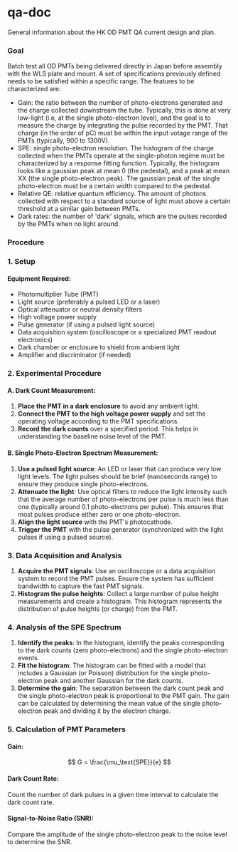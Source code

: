 # qa-doc

General information about the HK OD PMT QA current design and plan.

### Goal

Batch test all OD PMTs being delivered directly in Japan before assembly with the WLS plate and mount. 
A set of specifications previously defined needs to be satisfied within a specific range.
The features to be characterized are:
- Gain: the ratio between the number of photo-electrons generated and the charge collected downstream the tube. Typically, this is done at very low-light (i.e, at the single photo-electron level), and the goal is to measure the charge by integrating the pulse recorded by the PMT. That charge (in the order of pC) must be within the input votage range of the PMTs (typically, 900 to 1300V).
- SPE: single photo-electron resolution. The histogram of the charge collected when the PMTs operate at the single-photon regime must be characterized by a response fitting function. Typically, the histogram looks like a gaussian peak at mean 0 (the pedestal), and a peak at mean XX (the single photo-electron peak). The gaussian peak of the single photo-electron must be a certain width compared to the pedestal.
- Relative QE: relative quantum efficiency. The amount of photons collected with respect to a standard source of light must above a certain threshold at a similar gain between PMTs.
- Dark rates: the number of 'dark' signals, which are the pulses recorded by the PMTs when no light around.

### Procedure

### 1. Setup

#### Equipment Required:

- Photomultiplier Tube (PMT)
- Light source (preferably a pulsed LED or a laser)
- Optical attenuator or neutral density filters
- High voltage power supply
- Pulse generator (if using a pulsed light source)
- Data acquisition system (oscilloscope or a specialized PMT readout electronics)
- Dark chamber or enclosure to shield from ambient light
- Amplifier and discriminator (if needed)

### 2. Experimental Procedure

#### A. Dark Count Measurement:

1. **Place the PMT in a dark enclosure** to avoid any ambient light.
2. **Connect the PMT to the high voltage power supply** and set the operating voltage according to the PMT specifications.
3. **Record the dark counts** over a specified period. This helps in understanding the baseline noise level of the PMT.

#### B. Single Photo-Electron Spectrum Measurement:

1. **Use a pulsed light source**: An LED or laser that can produce very low light levels. The light pulses should be brief (nanoseconds range) to ensure they produce single photo-electrons.
2. **Attenuate the light**: Use optical filters to reduce the light intensity such that the average number of photo-electrons per pulse is much less than one (typically around 0.1 photo-electrons per pulse). This ensures that most pulses produce either zero or one photo-electron.
3. **Align the light source** with the PMT's photocathode.
4. **Trigger the PMT** with the pulse generator (synchronized with the light pulses if using a pulsed source).

### 3. Data Acquisition and Analysis

1. **Acquire the PMT signals**: Use an oscilloscope or a data acquisition system to record the PMT pulses. Ensure the system has sufficient bandwidth to capture the fast PMT signals.
2. **Histogram the pulse heights**: Collect a large number of pulse height measurements and create a histogram. This histogram represents the distribution of pulse heights (or charge) from the PMT.

### 4. Analysis of the SPE Spectrum

1. **Identify the peaks**: In the histogram, identify the peaks corresponding to the dark counts (zero photo-electrons) and the single photo-electron events.
2. **Fit the histogram**: The histogram can be fitted with a model that includes a Gaussian (or Poisson) distribution for the single photo-electron peak and another Gaussian for the dark counts.
3. **Determine the gain**: The separation between the dark count peak and the single photo-electron peak is proportional to the PMT gain. The gain can be calculated by determining the mean value of the single photo-electron peak and dividing it by the electron charge.

### 5. Calculation of PMT Parameters

#### Gain:
$$
G = \frac{\mu_\text{SPE}}{e}
$$
#### Dark Count Rate:

Count the number of dark pulses in a given time interval to calculate the dark count rate.

#### Signal-to-Noise Ratio (SNR):

Compare the amplitude of the single photo-electron peak to the noise level to determine the SNR.